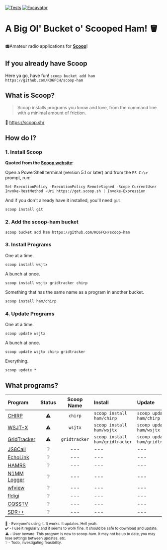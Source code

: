 [![Tests](https://github.com/KO6FCH/scoop-ham/actions/workflows/ci.yml/badge.svg)](https://github.com/KO6FCH/scoop-ham/actions/workflows/ci.yml) [![Excavator](https://github.com/KO6FCH/scoop-ham/actions/workflows/excavator.yml/badge.svg)](https://github.com/KO6FCH/scoop-ham/actions/workflows/excavator.yml)
# A Big Ol' Bucket o' Scooped Ham! 🪣
📻Amateur radio applications for **[Scoop](https://scoop.sh/)**!
## If you already have Scoop
Here ya go, have fun! `scoop bucket add ham https://github.com/KO6FCH/scoop-ham`
## What is Scoop?
> Scoop installs programs you know and love, from the command line with a minimal amount of friction.

🔗 https://scoop.sh/
## How do I?
### 1. Install Scoop
**Quoted from the [Scoop website](https://scoop.sh/):**

Open a PowerShell terminal (version 5.1 or later) and from the `PS C:\>` prompt, run:
```pwsh
Set-ExecutionPolicy -ExecutionPolicy RemoteSigned -Scope CurrentUser
Invoke-RestMethod -Uri https://get.scoop.sh | Invoke-Expression
```
And if you don't already have it installed, you'll need `git`.
```pwsh
scoop install git
```
### 2. Add the scoop-ham bucket
```pwsh
scoop bucket add ham https://github.com/KO6FCH/scoop-ham
```
### 3. Install Programs
One at a time.
```pwsh
scoop install wsjtx
```
A bunch at once.
```pwsh
scoop install wsjtx gridtracker chirp
```
Something that has the same name as a program in another bucket.
```pwsh
scoop install ham/chirp
```
### 4. Update Programs
One at a time.
```pwsh
scoop update wsjtx
```
A bunch at once.
```pwsh
scoop update wsjtx chirp gridtracker
```
Everything.
```pwsh
scoop update *
```
## What programs?
|**Program**|**Status**|**Scoop Name**|**Install**|**Update**|
|:--|:-:|:-:|:--|:--|
|[CHIRP](https://chirpmyradio.com/)|:warning:|`chirp`|`scoop install ham/chirp`|`scoop update ham/chirp`|
|[WSJT-X](https://wsjt.sourceforge.io/wsjtx.html)|:warning:|`wsjtx`|`scoop install ham/wsjtx`|`scoop update ham/wsjtx`|
|[GridTracker](https://gridtracker.org)|:warning:|`gridtracker`|`scoop install ham/gridtracker`|`scoop update ham/gridtracker`|
|[JS8Call](http://js8call.com/)|:grey_question:|---|---|---|
|[EchoLink](https://www.echolink.org/)|:grey_question:|---|---|---|
|[HAMRS](https://hamrs.app/)|:grey_question:|---|---|---|
|[N1MM Logger](https://n1mmwp.hamdocs.com/)|:grey_question:|---|---|---|
|[wfview](https://wfview.org/)|:grey_question:|---|---|---|
|[fldigi](http://www.w1hkj.com/)|:grey_question:|---|---|---|
|[CQSSTV](https://www.cqsstv.com/)|:grey_question:|---|---|---|
|[SDR++](https://www.sdrpp.org/)|:grey_question:|---|---|---|

<sup>💯 - Everyone's using it. It works. It updates. Hell yeah.  
✔️ - I use it regularly and it seems to work fine. It should be safe to download and update.  
⚠️ - User beware. This program is new to scoop-ham. It may not be up to date, you may lose settings between updates, etc.  
❔ - Todo, investigating feasibility.</sup>
